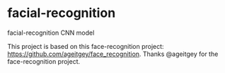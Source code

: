 # facial-recognition
facial-recognition CNN model

This project is based on this face-recognition project: https://github.com/ageitgey/face_recognition.
Thanks @ageitgey for the face-recognition project.
